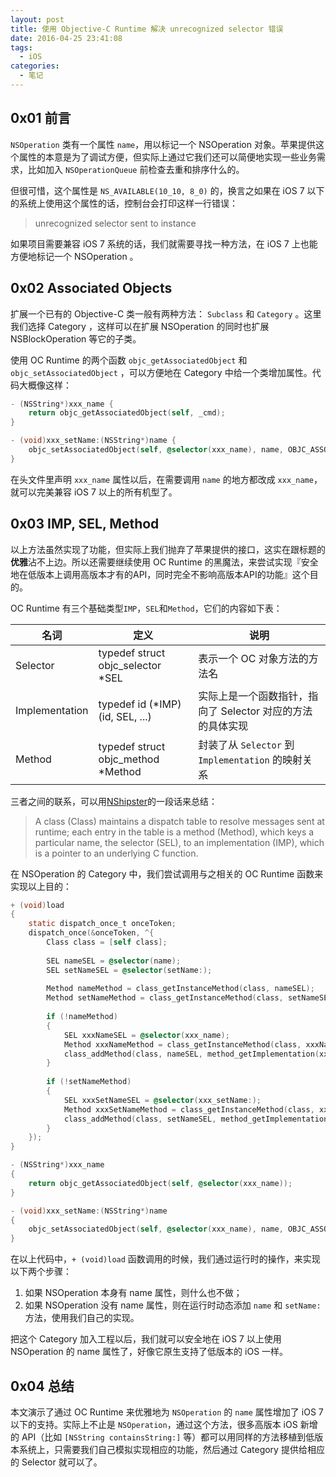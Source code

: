 ```yaml
---
layout: post
title: 使用 Objective-C Runtime 解决 unrecognized selector 错误
date: 2016-04-25 23:41:08
tags:
  - iOS
categories:
  - 笔记
---
```


## 0x01 前言
`NSOperation` 类有一个属性 `name`，用以标记一个 NSOperation 对象。苹果提供这个属性的本意是为了调试方便，但实际上通过它我们还可以简便地实现一些业务需求，比如加入 `NSOperationQueue` 前检查去重和排序什么的。

但很可惜，这个属性是 `NS_AVAILABLE(10_10, 8_0)` 的，换言之如果在 iOS 7 以下的系统上使用这个属性的话，控制台会打印这样一行错误：

> unrecognized selector sent to instance

如果项目需要兼容 iOS 7 系统的话，我们就需要寻找一种方法，在 iOS 7 上也能方便地标记一个 NSOperation 。

<!-- more -->

## 0x02 Associated Objects
扩展一个已有的 Objective-C 类一般有两种方法： `Subclass` 和 `Category` 。这里我们选择 Category ，这样可以在扩展 NSOperation 的同时也扩展 NSBlockOperation 等它的子类。

使用 OC Runtime 的两个函数 `objc_getAssociatedObject` 和 `objc_setAssociatedObject` ，可以方便地在 Category 中给一个类增加属性。代码大概像这样：

```objectivec
- (NSString*)xxx_name {
    return objc_getAssociatedObject(self, _cmd);
}

- (void)xxx_setName:(NSString*)name {
    objc_setAssociatedObject(self, @selector(xxx_name), name, OBJC_ASSOCIATION_COPY_NONATOMIC);
}
```

在头文件里声明 `xxx_name` 属性以后，在需要调用 `name` 的地方都改成 `xxx_name`，就可以完美兼容 iOS 7 以上的所有机型了。

## 0x03 IMP, SEL, Method
以上方法虽然实现了功能，但实际上我们抛弃了苹果提供的接口，这实在跟标题的**优雅**沾不上边。所以还需要继续使用 OC Runtime 的黑魔法，来尝试实现『安全地在低版本上调用高版本才有的API，同时完全不影响高版本API的功能』这个目的。

OC Runtime 有三个基础类型`IMP`，`SEL`和`Method`，它们的内容如下表：

名词 | 定义 | 说明
---|---|---
Selector | typedef struct objc_selector *SEL | 表示一个 OC 对象方法的方法名
Implementation | typedef id (*IMP)(id, SEL, ...) | 实际上是一个函数指针，指向了 Selector 对应的方法的具体实现
Method | typedef struct objc_method *Method | 封装了从 `Selector` 到 `Implementation` 的映射关系

三者之间的联系，可以用[NShipster](http://nshipster.com/method-swizzling/)的一段话来总结：

> A class (Class) maintains a dispatch table to resolve messages sent at runtime; each entry in the table is a method (Method), which keys a particular name, the selector (SEL), to an implementation (IMP), which is a pointer to an underlying C function.

在 NSOperation 的 Category 中，我们尝试调用与之相关的 OC Runtime 函数来实现以上目的：

```objectivec
+ (void)load
{
    static dispatch_once_t onceToken;
    dispatch_once(&onceToken, ^{
        Class class = [self class];
        
        SEL nameSEL = @selector(name);
        SEL setNameSEL = @selector(setName:);
        
        Method nameMethod = class_getInstanceMethod(class, nameSEL);
        Method setNameMethod = class_getInstanceMethod(class, setNameSEL);
        
        if (!nameMethod)
        {
            SEL xxxNameSEL = @selector(xxx_name);
            Method xxxNameMethod = class_getInstanceMethod(class, xxxNameSEL);
            class_addMethod(class, nameSEL, method_getImplementation(xxxNameMethod), method_getTypeEncoding(xxxNameMethod));
        }
        
        if (!setNameMethod)
        {
            SEL xxxSetNameSEL = @selector(xxx_setName:);
            Method xxxSetNameMethod = class_getInstanceMethod(class, xxxSetNameSEL);
            class_addMethod(class, setNameSEL, method_getImplementation(xxxSetNameMethod), method_getTypeEncoding(xxxSetNameMethod));
        }
    });
}

- (NSString*)xxx_name
{
    return objc_getAssociatedObject(self, @selector(xxx_name));
}

- (void)xxx_setName:(NSString*)name
{
    objc_setAssociatedObject(self, @selector(xxx_name), name, OBJC_ASSOCIATION_COPY_NONATOMIC);
}
```

在以上代码中，`+ (void)load` 函数调用的时候，我们通过运行时的操作，来实现以下两个步骤：

1. 如果 NSOperation 本身有 name 属性，则什么也不做；
2. 如果 NSOperation 没有 name 属性，则在运行时动态添加 `name` 和 `setName:` 方法，使用我们自己的实现。

把这个 Category 加入工程以后，我们就可以安全地在 iOS 7 以上使用 NSOperation 的 name 属性了，好像它原生支持了低版本的 iOS 一样。

## 0x04 总结
本文演示了通过 OC Runtime 来优雅地为 `NSOperation` 的 `name` 属性增加了 iOS 7 以下的支持。实际上不止是 `NSOperation`，通过这个方法，很多高版本 iOS 新增的 API（比如 `[NSString containsString:]` 等）都可以用同样的方法移植到低版本系统上，只需要我们自己模拟实现相应的功能，然后通过 Category 提供给相应的 Selector 就可以了。


